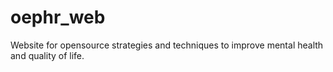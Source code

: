 # oephr_web
Website for opensource strategies and techniques to improve mental health and quality of life.

